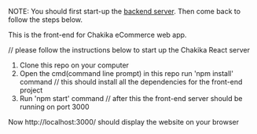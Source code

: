 NOTE: You should first start-up the [backend server](https://github.com/aryanmajeed/capstone-backend). Then come back to follow the steps below.

This is the front-end for Chakika eCommerce web app.

// please follow the instructions below to start up the Chakika React server

1. Clone this repo on your computer
2. Open the cmd(command line prompt) in this repo run 'npm install' command 
    // this should install all the dependencies for the front-end project
3. Run 'npm start' command 
    // after this the front-end server should be running on port 3000
    
Now http://localhost:3000/ should display the website on your browser


